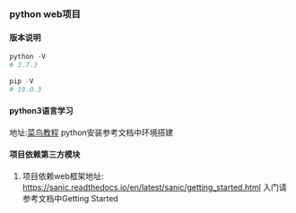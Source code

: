 ### python web项目

#### 版本说明

```python
python -V
# 3.7.3

pip -V
# 19.0.3
```

#### python3语言学习

地址:[菜鸟教程](https://www.runoob.com/python3/python3-tutorial.html)
python安装参考文档中环境搭建

#### 项目依赖第三方模块
1. 项目依赖web框架地址:
https://sanic.readthedocs.io/en/latest/sanic/getting_started.html
入门请参考文档中Getting Started